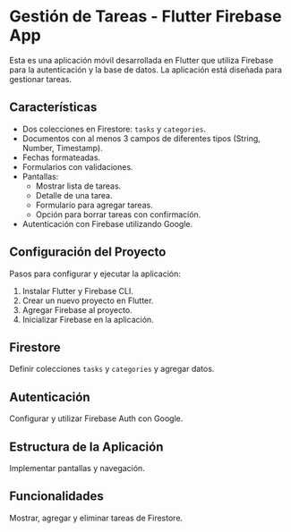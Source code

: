 <body>

<h1>Gestión de Tareas - Flutter Firebase App</h1>

<p>Esta es una aplicación móvil desarrollada en Flutter que utiliza Firebase para la autenticación y la base de datos. La aplicación está diseñada para gestionar tareas.</p>

<h2>Características</h2>
<ul>
  <li>Dos colecciones en Firestore: <code>tasks</code> y <code>categories</code>.</li>
  <li>Documentos con al menos 3 campos de diferentes tipos (String, Number, Timestamp).</li>
  <li>Fechas formateadas.</li>
  <li>Formularios con validaciones.</li>
  <li>Pantallas:
    <ul>
      <li>Mostrar lista de tareas.</li>
      <li>Detalle de una tarea.</li>
      <li>Formulario para agregar tareas.</li>
      <li>Opción para borrar tareas con confirmación.</li>
    </ul>
  </li>
  <li>Autenticación con Firebase utilizando Google.</li>
</ul>

<h2>Configuración del Proyecto</h2>
<p>Pasos para configurar y ejecutar la aplicación:</p>
<ol>
  <li>Instalar Flutter y Firebase CLI.</li>
  <li>Crear un nuevo proyecto en Flutter.</li>
  <li>Agregar Firebase al proyecto.</li>
  <li>Inicializar Firebase en la aplicación.</li>
</ol>

<h2>Firestore</h2>
<p>Definir colecciones <code>tasks</code> y <code>categories</code> y agregar datos.</p>

<h2>Autenticación</h2>
<p>Configurar y utilizar Firebase Auth con Google.</p>

<h2>Estructura de la Aplicación</h2>
<p>Implementar pantallas y navegación.</p>

<h2>Funcionalidades</h2>
<p>Mostrar, agregar y eliminar tareas de Firestore.</p>

</body>
</html>
